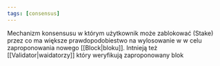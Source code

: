 ```yaml
---
tags: [consensus]
---
```


Mechanizm konsensusu w którym użytkownik może zablokować (Stake) przez co ma większe prawdopodobiestwo na wylosowanie w w celu zaproponowania nowego [[Block|bloku]]. Intnieją też [[Validator|waidatorzy]] który weryfikują zaproponowany blok